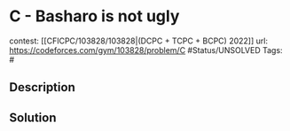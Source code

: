 # C - Basharo is not ugly

contest: [[CFICPC/103828/103828|(DCPC + TCPC + BCPC) 2022]]
url: https://codeforces.com/gym/103828/problem/C
#Status/UNSOLVED
Tags: #

## Description

## Solution

